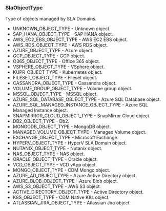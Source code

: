 ### SlaObjectType
Type of objects managed by SLA Domains.

- UNKNOWN_OBJECT_TYPE - Unknown object.
- SAP_HANA_OBJECT_TYPE - SAP HANA object.
- AWS_EC2_EBS_OBJECT_TYPE - AWS EC2 EBS object.
- AWS_RDS_OBJECT_TYPE - AWS RDS object.
- AZURE_OBJECT_TYPE - Azure object.
- GCP_OBJECT_TYPE - GCP object.
- O365_OBJECT_TYPE - Office 365 object.
- VSPHERE_OBJECT_TYPE - VSphere object.
- KUPR_OBJECT_TYPE - Kubernetes object.
- FILESET_OBJECT_TYPE - Fileset object.
- CASSANDRA_OBJECT_TYPE - Cassandra object.
- VOLUME_GROUP_OBJECT_TYPE - Volume group object.
- MSSQL_OBJECT_TYPE - MSSQL object.
- AZURE_SQL_DATABASE_OBJECT_TYPE - Azure SQL Database object.
- AZURE_SQL_MANAGED_INSTANCE_OBJECT_TYPE - Azure SQL Managed Instance object.
- SNAPMIRROR_CLOUD_OBJECT_TYPE - SnapMirror Cloud object.
- DB2_OBJECT_TYPE - Db2.
- MONGODB_OBJECT_TYPE - MongoDB object.
- MANAGED_VOLUME_OBJECT_TYPE - Managed Volume object.
- EXCHANGE_OBJECT_TYPE - Microsoft Exchange.
- HYPERV_OBJECT_TYPE - HyperV SLA Domain object.
- NUTANIX_OBJECT_TYPE - Nutanix object.
- NAS_OBJECT_TYPE - NAS object.
- ORACLE_OBJECT_TYPE - Oracle object.
- VCD_OBJECT_TYPE - VCD vApp object.
- MONGO_OBJECT_TYPE - CDM Mongo object.
- AZURE_AD_OBJECT_TYPE - Azure Active Directory object.
- AZURE_BLOB_OBJECT_TYPE - Azure Blob object.
- AWS_S3_OBJECT_TYPE - AWS S3 object.
- ACTIVE_DIRECTORY_OBJECT_TYPE - Active Directory object.
- K8S_OBJECT_TYPE - CDM Native K8s object.
- ATLASSIAN_JIRA_OBJECT_TYPE - Atlassian Jira object.
